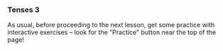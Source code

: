 ### Tenses 3

As usual, before proceeding to the next lesson, get some practice with interactive exercises &ndash; look for the "Practice" button near the top of the page!
